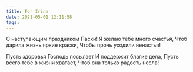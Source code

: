 ```yaml
---
title: For Irina
date: 2021-05-01 12:11:58
tags:
---
```


С наступающим праздником Пасхи!
Я желаю тебе много счастья,
Чтоб дарила жизнь яркие краски,
Чтобы прочь уходили ненастья!

Пусть здоровья Господь посылает
И поддержит благие дела,
Пусть всего тебе в жизни хватает,
Чтоб она только радость несла!

